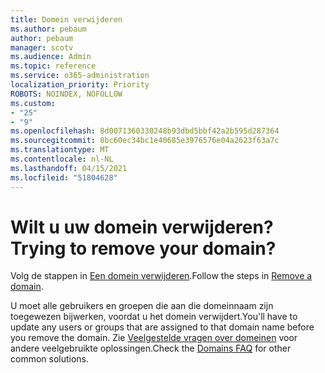 ```yaml
---
title: Domein verwijderen
ms.author: pebaum
author: pebaum
manager: scotv
ms.audience: Admin
ms.topic: reference
ms.service: o365-administration
localization_priority: Priority
ROBOTS: NOINDEX, NOFOLLOW
ms.custom:
- "25"
- "9"
ms.openlocfilehash: 8d0071360330248b93dbd5bbf42a2b595d287364
ms.sourcegitcommit: 8bc60ec34bc1e40685e3976576e04a2623f63a7c
ms.translationtype: MT
ms.contentlocale: nl-NL
ms.lasthandoff: 04/15/2021
ms.locfileid: "51804628"
---
```

# <a name="trying-to-remove-your-domain"></a><span data-ttu-id="21f9c-102">Wilt u uw domein verwijderen?</span><span class="sxs-lookup"><span data-stu-id="21f9c-102">Trying to remove your domain?</span></span>

<span data-ttu-id="21f9c-103">Volg de stappen in [Een domein verwijderen](https://docs.microsoft.com/microsoft-365/admin/get-help-with-domains/remove-a-domain).</span><span class="sxs-lookup"><span data-stu-id="21f9c-103">Follow the steps in [Remove a domain](https://docs.microsoft.com/microsoft-365/admin/get-help-with-domains/remove-a-domain).</span></span>
  
<span data-ttu-id="21f9c-104">U moet alle gebruikers en groepen die aan die domeinnaam zijn toegewezen bijwerken, voordat u het domein verwijdert.</span><span class="sxs-lookup"><span data-stu-id="21f9c-104">You'll have to update any users or groups that are assigned to that domain name before you remove the domain.</span></span> <span data-ttu-id="21f9c-105">Zie [Veelgestelde vragen over domeinen](https://docs.microsoft.com/microsoft-365/admin/setup/domains-faq) voor andere veelgebruikte oplossingen.</span><span class="sxs-lookup"><span data-stu-id="21f9c-105">Check the [Domains FAQ](https://docs.microsoft.com/microsoft-365/admin/setup/domains-faq) for other common solutions.</span></span>
  